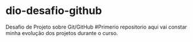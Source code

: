 # dio-desafio-github
Desafio de Projeto sobre Git/GitHub
#Primerio repositorio 
aqui vai constar minha evolução dos projetos durante o curso.
